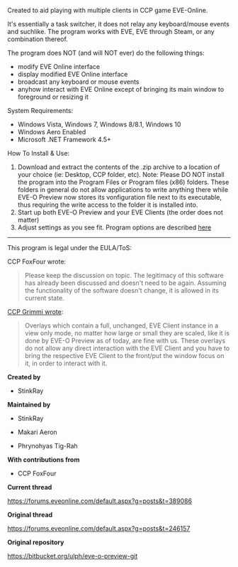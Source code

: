 Created to aid playing with multiple clients in CCP game EVE-Online.

It's essentially a task switcher, it does not relay any keyboard/mouse events and suchlike. The program works with EVE, EVE through Steam, or any combination thereof.

The program does NOT (and will NOT ever) do the following things:
* modify EVE Online interface
* display modified EVE Online interface
* broadcast any keyboard or mouse events
* anyhow interact with EVE Online except of bringing its main window to foreground or resizing it

System Requirements:
* Windows Vista, Windows 7, Windows 8/8.1, Windows 10
* Windows Aero Enabled
* Microsoft .NET Framework 4.5+

How To Install & Use:
1. Download and extract the contents of the .zip archive to a location of your choice (ie: Desktop, CCP folder, etc). 
Note: Please DO NOT install the program into the Program Files or Program files (x86) folders. These folders in general do not allow applications to write anything there while EVE-O Preview now stores its vonfiguration file next to its executable, thus requiring the write access to the folder it is installed into.
2. Start up both EVE-O Preview and your EVE Clients (the order does not matter)
3. Adjust settings as you see fit. Program options are described [here](https://github.com/Phrynohyas/eve-o-preview/wiki/EVE-O-Preview-Program-Options)

***

This program is legal under the EULA/ToS:

CCP FoxFour wrote:
> Please keep the discussion on topic. The legitimacy of this software has already been discussed
> and doesn't need to be again. Assuming the functionality of the software doesn't change, it is
> allowed in its current state.

[CCP Grimmi wrote](https://forums.eveonline.com/default.aspx?g=posts&m=6362936#post6362936):
> Overlays which contain a full, unchanged, EVE Client instance in a view only mode, no matter
> how large or small they are scaled, like it is done by EVE-O Preview as of today, are fine
> with us. These overlays do not allow any direct interaction with the EVE Client and you have
> to bring the respective EVE Client to the front/put the window focus on it, in order to
> interact with it.


**Created by**

* StinkRay


**Maintained by**

* StinkRay
 
* Makari Aeron

* Phrynohyas Tig-Rah


**With contributions from**

* CCP FoxFour

**Current thread**

https://forums.eveonline.com/default.aspx?g=posts&t=389086

**Original thread**

https://forums.eveonline.com/default.aspx?g=posts&t=246157

**Original repository**

https://bitbucket.org/ulph/eve-o-preview-git
